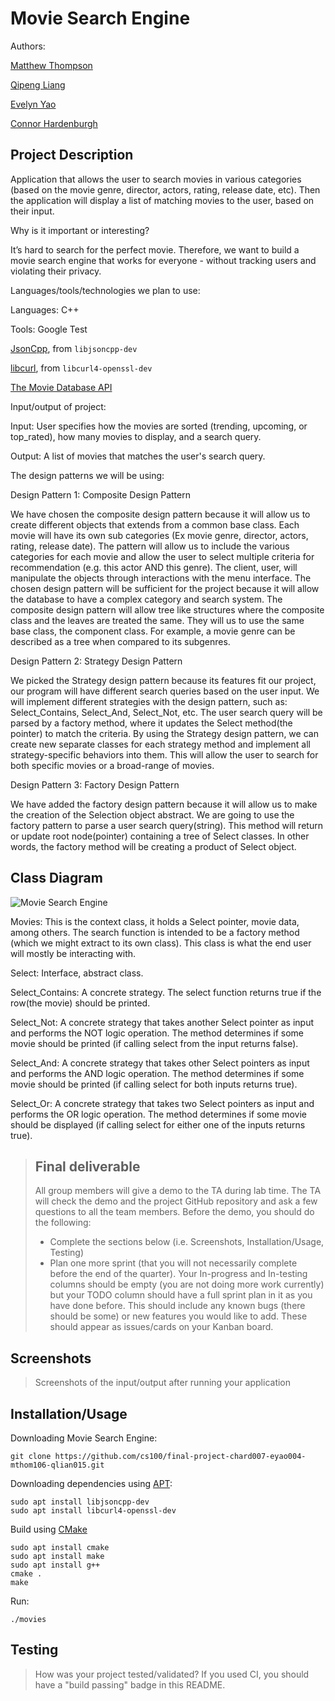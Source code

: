  # Movie Search Engine

Authors:

[Matthew Thompson](https://github.com/matthew-cs)

[Qipeng Liang](https://github.com/2000rick)

[Evelyn Yao](https://github.com/eyao004)

[Connor Hardenburgh](https://github.com/siaech)


## Project Description
Application that allows the user to search movies in various categories (based on the movie genre, director, actors, rating, release date, etc). Then the application will display a list of matching movies to the user, based on their input.

Why is it important or interesting?

It’s hard to search for the perfect movie. Therefore, we want to build a movie search engine that works for everyone - without tracking users and violating their privacy.

Languages/tools/technologies we plan to use:

Languages:
C++


Tools:
Google Test

[JsonCpp](https://github.com/open-source-parsers/jsoncpp), from `libjsoncpp-dev`

[libcurl](https://curl.se/libcurl/), from `libcurl4-openssl-dev`

[The Movie Database API](https://developers.themoviedb.org/3/getting-started/introduction)

Input/output of project:

Input: User specifies how the movies are sorted (trending, upcoming, or top_rated), how many movies to display, and a search query.

Output: A list of movies that matches the user's search query.

The design patterns we will be using:

Design Pattern 1: Composite Design Pattern

We have chosen the composite design pattern because it will allow us to create different objects that extends from a common base class. Each movie will have its own sub categories (Ex movie genre, director, actors, rating, release date). The pattern will allow us to include the various categories for each movie and allow the user to select multiple criteria for recommendation (e.g. this actor AND this genre). The client, user, will manipulate the objects through interactions with the menu interface. The chosen design pattern will be sufficient for the project because it will allow the database to have a complex category and search system. The composite design pattern will allow tree like structures where the composite class and the leaves are treated the same. They will us to use the same base class, the component class. For example, a movie genre can be described as a tree when compared to its subgenres.

Design Pattern 2: Strategy Design Pattern

We picked the Strategy design pattern because its features fit our project, our program will have different search queries based on the user input. We will implement different strategies with the design pattern, such as: Select_Contains, Select_And, Select_Not, etc. The user search query will be parsed by a factory method, where it updates the Select method(the pointer) to match the criteria. By using the Strategy design pattern, we can create new separate classes for each strategy method and implement all strategy-specific behaviors into them. This will allow the user to search for both specific movies or a broad-range of movies.

Design Pattern 3: Factory Design Pattern

We have added the factory design pattern because it will allow us to make the creation of the Selection object abstract. We are going to use the factory pattern to parse a user search query(string). This method will return or update root node(pointer) containing a tree of Select classes. In other words, the factory method will be creating a product of Select object.


## Class Diagram

![Movie Search Engine](https://user-images.githubusercontent.com/77033594/108788556-161e6180-752d-11eb-868d-17c9c6bba4af.png)

Movies: This is the context class, it holds a Select pointer, movie data, among others. The search function is intended to be a factory method (which we might extract to its own class). This class is what the end user will mostly be interacting with.

Select: Interface, abstract class.

Select_Contains: A concrete strategy. The select function returns true if the row(the movie) should be printed.

Select_Not: A concrete strategy that takes another Select pointer as input and performs the NOT logic operation. The method determines if some movie should be printed (if calling select from the input returns false).

Select_And: A concrete strategy that takes other Select pointers as input and performs the AND logic operation. The method determines if some movie should be printed (if calling select for both inputs returns true).

Select_Or: A concrete strategy that takes two Select pointers as input and performs the OR logic operation. The method determines if some movie should be displayed (if calling select for either one of the inputs returns true).




 > ## Final deliverable
 > All group members will give a demo to the TA during lab time. The TA will check the demo and the project GitHub repository and ask a few questions to all the team members.
 > Before the demo, you should do the following:
 > * Complete the sections below (i.e. Screenshots, Installation/Usage, Testing)
 > * Plan one more sprint (that you will not necessarily complete before the end of the quarter). Your In-progress and In-testing columns should be empty (you are not doing more work currently) but your TODO column should have a full sprint plan in it as you have done before. This should include any known bugs (there should be some) or new features you would like to add. These should appear as issues/cards on your Kanban board.

## Screenshots
> Screenshots of the input/output after running your application
## Installation/Usage

Downloading Movie Search Engine:

    git clone https://github.com/cs100/final-project-chard007-eyao004-mthom106-qlian015.git

Downloading dependencies using [APT](https://salsa.debian.org/apt-team/apt.git):

    sudo apt install libjsoncpp-dev
    sudo apt install libcurl4-openssl-dev

Build using [CMake](https://cmake.org)

    sudo apt install cmake
    sudo apt install make
    sudo apt install g++
    cmake .
    make

Run:

    ./movies

## Testing
> How was your project tested/validated? If you used CI, you should have a "build passing" badge in this README.
